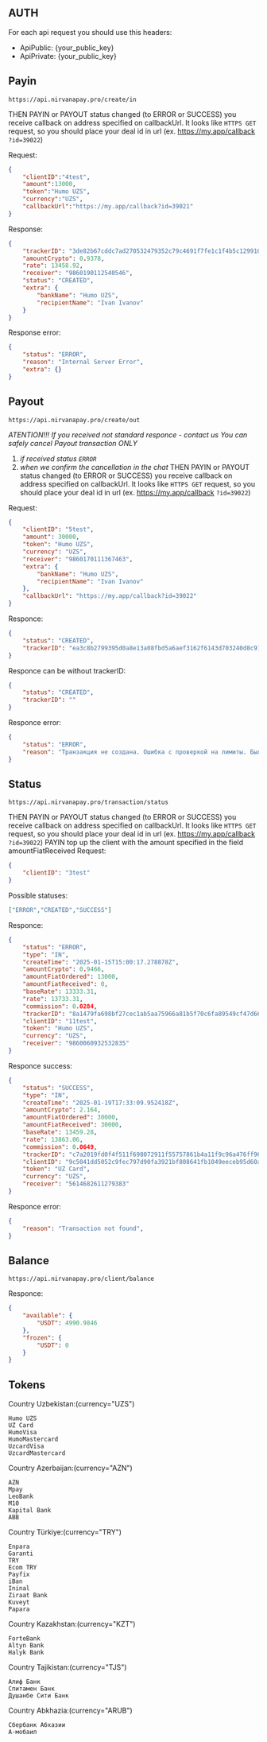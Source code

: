 ## AUTH
For each api request you should use this headers:
* ApiPublic: {your_public_key}
* ApiPrivate: {your_public_key}
## Payin
```POST
https://api.nirvanapay.pro/create/in
```

THEN PAYIN or PAYOUT status changed (to ERROR or SUCCESS) you receive callback on address specified on callbackUrl. It looks like `HTTPS GET` request, so you should place your deal id in url (ex. https://my.app/callback `?id=39022`)

Request:
```JSON
{
	"clientID":"4test",
	"amount":13000,
	"token":"Humo UZS",
	"currency":"UZS",
	"callbackUrl":"https://my.app/callback?id=39021"
}
```
Response:
```JSON
{
	"trackerID": "3de82b67cddc7ad270532479352c79c4691f7fe1c1f4b5c1299105a3b8df621a",
	"amountCrypto": 0.9378,
	"rate": 13458.92,
	"receiver": "9860190112540546",
	"status": "CREATED",
	"extra": {
		"bankName": "Humo UZS",
		"recipientName": "Ivan Ivanov"
	}
}
```
Response error:
```JSON
{
	"status": "ERROR",
	"reason": "Internal Server Error",
	"extra": {}
}
```

## Payout
```POST
https://api.nirvanapay.pro/create/out
```
_ATENTION!!! If you received not standard responce - contact us_
_You can safely cancel Payout transaction ONLY_
1) _if received status `ERROR`_
2) _when we confirm the cancellation in the chat_
THEN PAYIN or PAYOUT status changed (to ERROR or SUCCESS) you receive callback on address specified on callbackUrl. It looks like `HTTPS GET` request, so you should place your deal id in url (ex. https://my.app/callback `?id=39022`)

Request:
```JSON
{
	"clientID": "5test",
	"amount": 30000,
	"token": "Humo UZS",
	"currency": "UZS",
	"receiver": "9860170111367463",
	"extra": {
		"bankName": "Humo UZS",
		"recipientName": "Ivan Ivanov"
	},
	"callbackUrl": "https://my.app/callback?id=39022"
}
```
Responce:
```JSON
{
	"status": "CREATED",
	"trackerID": "ea3c8b2799395d0a8e13a08fbd5a6aef3162f6143d703240d8c910ed95f6e8c9"
}
```
Responce can be without trackerID:
```JSON
{
	"status": "CREATED",
	"trackerID": ""
}
```
Responce error:
```JSON
{
	"status": "ERROR",
	"reason": "Транзакция не создана. Ошибка с проверкой на лимиты. Было отправлено [1000.000000], минимальный лимит по валюте [30000.000000]"
}
```

##  Status
```POST
https://api.nirvanapay.pro/transaction/status
```
THEN PAYIN or PAYOUT status changed (to ERROR or SUCCESS) you receive callback on address specified on callbackUrl. It looks like `HTTPS GET` request, so you should place your deal id in url (ex. https://my.app/callback `?id=39022`)
PAYIN top up the client with the amount specified in the field amountFiatReceived
Request:
```JSON
{
	"clientID": "3test"
}
```
Possible statuses:
```JSON
["ERROR","CREATED","SUCCESS"]
```
Responce:
```JSON
{
	"status": "ERROR",
	"type": "IN",
	"createTime": "2025-01-15T15:00:17.278878Z",
	"amountCrypto": 0.9466,
	"amountFiatOrdered": 13000,
	"amountFiatReceived": 0,
	"baseRate": 13333.31,
	"rate": 13733.31,
	"commission": 0.0284,
	"trackerID": "8a1479fa698bf27cec1ab5aa75966a81b5f70c6fa89549cf47d66d6317042a91",
	"clientID": "11test",
	"token": "Humo UZS",
	"currency": "UZS",
	"receiver": "9860060932532835"
}
```
Responce success:
```JSON
{
	"status": "SUCCESS",
	"type": "IN",
	"createTime": "2025-01-19T17:33:09.952418Z",
	"amountCrypto": 2.164,
	"amountFiatOrdered": 30000,
	"amountFiatReceived": 30000,
	"baseRate": 13459.28,
	"rate": 13863.06,
	"commission": 0.0649,
	"trackerID": "c7a2019fd0f4f511f698072911f55757861b4a11f9c96a476ff96b0ae76f410c",
	"clientID": "9c5041dd5052c9fec797d90fa3921bf808641fb1049eeceb95d60a517fc6af92",
	"token": "UZ Card",
	"currency": "UZS",
	"receiver": "5614682611279383"
}
```
Responce error:
```JSON
{
	"reason": "Transaction not found",
}
```

## Balance
```GET
https://api.nirvanapay.pro/client/balance
```

Responce:
```JSON
{
	"available": {
		"USDT": 4990.9846
	},
	"frozen": {
		"USDT": 0
	}
}
```

## Tokens
Country Uzbekistan:(currency="UZS")

	Humo UZS
	UZ Card
	HumoVisa
	HumoMastercard
	UzcardVisa
	UzcardMastercard

Country Azerbaijan:(currency="AZN")

	AZN
	Mpay
	LeoBank
	M10
	Kapital Bank
	ABB

Country Türkiye:(currency="TRY")

	Enpara
	Garanti
	TRY
	Ecom TRY
	Payfix
	iBan
	Ininal
	Ziraat Bank
	Kuveyt
	Papara

Country Kazakhstan:(currency="KZT")

	ForteBank
	Altyn Bank
	Halyk Bank

Country Tajikistan:(currency="TJS")

	Алиф Банк
	Спитамен Банк
	Душанбе Сити Банк 

Country Abkhazia:(currency="ARUB")

	Сбербанк Абхазии 
	А-мобаил